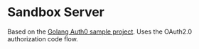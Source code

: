 # Sandbox Server

Based on the [Golang Auth0 sample project](https://github.com/auth0-samples/auth0-golang-web-app/tree/master/01-Login). Uses the OAuth2.0 authorization code flow.
